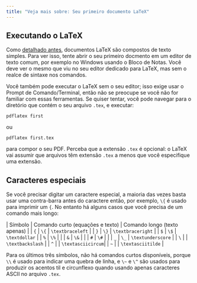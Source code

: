 ```yaml
---
title: "Veja mais sobre: Seu primeiro documento LaTeX"
---
```


## Executando o LaTeX

Como [detalhado antes](pt/lesson-02), documentos LaTeX são compostos de texto
simples.  Para ver isso, tente abrir o seu primeiro docmento em um editor de
texto comum, por exemplo no Windows usando o Bloco de Notas.  Você deve ver o
mesmo que viu no seu editor dedicado para LaTeX, mas sem o realce de sintaxe
nos comandos.

Você também pode executar o LaTeX sem o seu editor;  isso exige usar o Prompt de
Comando/Terminal, então não se preocupe se você não for familiar com essas
ferramentas.  Se quiser tentar, você pode navegar para o diretório que contém o
seu arquivo `.tex`, e executar:

`pdflatex first`

ou

`pdflatex first.tex`

para compor o seu PDF.  Perceba que a extensão `.tex` é opcional:  o LaTeX vai
assumir que arquivos têm extensão `.tex` a menos que você especifique uma
extensão.

## Caracteres especiais

Se você precisar digitar um caractere especial, a maioria das vezes basta usar
uma contra-barra antes do caractere então, por exemplo, `\{` é usado para
imprimir um `{`.  No entanto há alguns casos que você precisa de um comando mais
longo:

| Símbolo | Comando curto (equações e texto) | Comando longo (texto apenas) |
| `{`     | `\{`          | `\textbraceleft`  |
| `}`     | `\}`          | `\textbraceright` |
| `$`     | `\$`          | `\textdollar`     |
| `%`     | `\%`          |                   |
| `&`     | `\&`          |                   |
| `#`     | `\#`          |                   |
| `_`     | `\_`          | `\textunderscore` |
| ``\``   |               | `\textbackslash`  |
| `^`     |               | `\textasciicircum`|
| `~`     |               | `\textasciitilde` |

Para os últimos três símbolos, não há comandos curtos disponíveis, porque `\\`
é usado para indicar uma quebra de linha, e `\~` e `\^` são usados para
produzir os acentos til e circunflexo quando usando apenas caracteres ASCII no
arquivo `.tex`.
